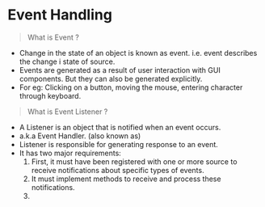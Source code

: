 # Event Handling

> What is Event ?

- Change in the state of an object is known as event. i.e. event describes the change i state of  source.
- Events are generated as a result of user interaction with GUI components. But they can also be generated explicitly.
- For eg:  Clicking on a button, moving the mouse, entering character through keyboard.

> What is Event Listener ?

- A Listener is an object that is notified when an event occurs.
- a.k.a Event Handler. (also known as)
- Listener is responsible for generating response to an event.
- It has two major requirements:
    1. First, it must have been registered with one or more source to receive notifications about specific types of events.
    2. It must implement methods to receive and process these notifications.
    3. 